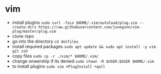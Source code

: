 # vim

* install plugins `sudo curl -fsLo $HOME/.vim/autoload/plug.vim --create-dirs https://raw.githubusercontent.com/junegunn/vim-plug/master/plug.vim`
* clone repo
* go into the directory `cd dotfiles`
* install required packages `sudo apt update && sudo apt install -y vim git zsh`
* copy files `sudo cp -r ./vim/* $HOME/.vim/`
* change onwership if its denied `sudo chown -R $USER:$USER $HOME/.vim`
* to install plugins `sudo vim +PlugInstall +qall`
